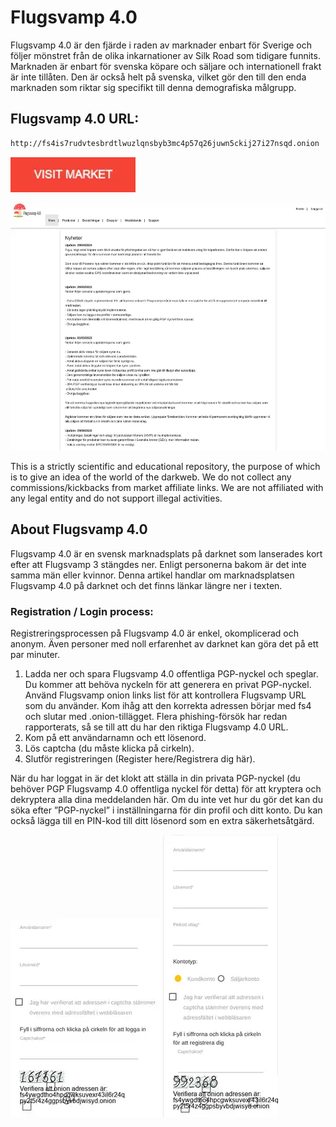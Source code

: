 # Flugsvamp 4.0
Flugsvamp 4.0 är den fjärde i raden av marknader enbart för Sverige och följer mönstret från de olika inkarnationer av Silk Road som tidigare funnits. Marknaden är enbart för svenska köpare och säljare och internationell frakt är inte tillåten. Den är också helt på svenska, vilket gör den till den enda marknaden som riktar sig specifikt till denna demografiska målgrupp.

## Flugsvamp 4.0 URL:

```sh
http://fs4is7rudvtesbrdtlwuzlqnsbyb3mc4p57q26juwn5ckij27i27nsqd.onion
```
[<img src="/assets/visit-market.webp" width="200">](http://fs4is7rudvtesbrdtlwuzlqnsbyb3mc4p57q26juwn5ckij27i27nsqd.onion/)

<a href="http://fs4is7rudvtesbrdtlwuzlqnsbyb3mc4p57q26juwn5ckij27i27nsqd.onion"><img src="/assets/flugsvamp-preview.webp" alt="image" style="max-width: 100%;"><a>

This is a strictly scientific and educational repository, the purpose of which is to give an idea of the world of the darkweb. We do not collect any commissions/kickbacks from market affiliate links. We are not affiliated with any legal entity and do not support illegal activities.

## About Flugsvamp 4.0
Flugsvamp 4.0 är en svensk marknadsplats på darknet som lanserades kort efter att Flugsvamp 3 stängdes ner. Enligt personerna bakom är det inte samma män eller kvinnor. Denna artikel handlar om marknadsplatsen Flugsvamp 4.0 på darknet och det finns länkar längre ner i texten.

### Registration / Login process:

Registreringsprocessen på Flugsvamp 4.0 är enkel, okomplicerad och anonym. Även personer med noll erfarenhet av darknet kan göra det på ett par minuter.

1. Ladda ner och spara Flugsvamp 4.0 offentliga PGP-nyckel och speglar. Du kommer att behöva nyckeln för att generera en privat PGP-nyckel. Använd Flugsvamp onion links list för att kontrollera Flugsvamp URL som du använder. Kom ihåg att den korrekta adressen börjar med fs4 och slutar med .onion-tillägget. Flera phishing-försök har redan rapporterats, så se till att du har den riktiga Flugsvamp 4.0 URL.
2. Kom på ett användarnamn och ett lösenord.
3. Lös captcha (du måste klicka på cirkeln).
4. Slutför registreringen (Register here/Registrera dig här).

När du har loggat in är det klokt att ställa in din privata PGP-nyckel (du behöver PGP Flugsvamp 4.0 offentliga nyckel för detta) för att kryptera och dekryptera alla dina meddelanden här. Om du inte vet hur du gör det kan du söka efter ”PGP-nyckel” i inställningarna för din profil och ditt konto. Du kan också lägga till en PIN-kod till ditt lösenord som en extra säkerhetsåtgärd.

<a href="http://fs4is7rudvtesbrdtlwuzlqnsbyb3mc4p57q26juwn5ckij27i27nsqd.onion"><img src="/assets/flugsvamp-login.webp" alt="image" style="max-width: 100%;"><a>  <a href="http://fs4is7rudvtesbrdtlwuzlqnsbyb3mc4p57q26juwn5ckij27i27nsqd.onion"><img src="/assets/flugsvamp-register.webp" alt="image" style="max-width: 100%;"><a>